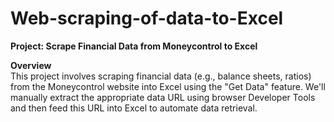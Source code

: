 # Web-scraping-of-data-to-Excel  


**Project: Scrape Financial Data from Moneycontrol to Excel**    


**Overview**    
This project involves scraping financial data (e.g., balance sheets, ratios) from the Moneycontrol website into Excel using the "Get Data" feature. We'll manually extract the appropriate data URL using browser Developer Tools and then feed this URL into Excel to automate data retrieval.  

